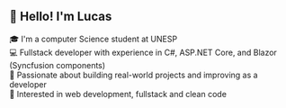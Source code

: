 ## 👋 Hello! I'm Lucas
🎓 I'm a computer Science student at UNESP<br>
💻 Fullstack developer with experience in C#, ASP.NET Core, and Blazor (Syncfusion components)<br>
🚀 Passionate about building real-world projects and improving as a developer<br>
🌱 Interested in web development, fullstack and clean code<br>


